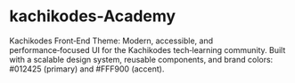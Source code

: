 # kachikodes-Academy
Kachikodes Front‑End Theme: Modern, accessible, and performance‑focused UI for the Kachikodes tech‑learning community. Built with a scalable design system, reusable components, and brand colors: #012425 (primary) and #FFF900 (accent).
